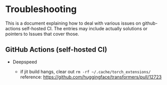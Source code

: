 # Troubleshooting

This is a document explaining how to deal with various issues on github-actions self-hosted CI. The entries may include actually solutions or pointers to Issues that cover those.

## GitHub Actions (self-hosted CI)

* Deepspeed

  - if jit build hangs, clear out `rm -rf ~/.cache/torch_extensions/` reference: https://github.com/huggingface/transformers/pull/12723


